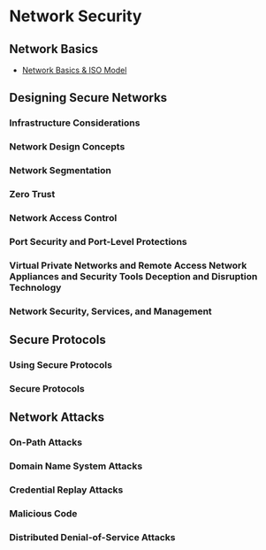 # Network Security

## Network Basics
* [Network Basics & ISO Model](../../computer-networks)

## Designing Secure Networks

### Infrastructure Considerations
### Network Design Concepts
### Network Segmentation
### Zero Trust
### Network Access Control
### Port Security and Port-Level Protections
### Virtual Private Networks and Remote Access Network Appliances and Security Tools Deception and Disruption Technology
### Network Security, Services, and Management

## Secure Protocols
### Using Secure Protocols
### Secure Protocols

## Network Attacks
### On-Path Attacks
### Domain Name System Attacks
### Credential Replay Attacks
### Malicious Code
### Distributed Denial-of-Service Attacks
